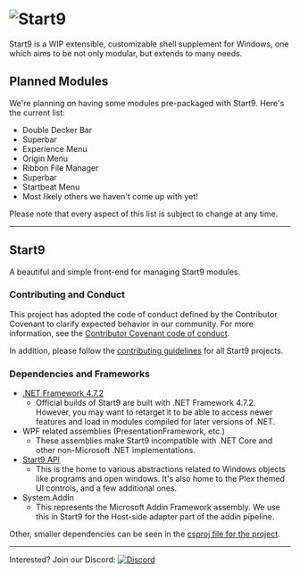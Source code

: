# ![Start9](https://i.imgur.com/U31cS2J.png)
Start9 is a WIP extensible, customizable shell supplement for Windows, one which aims to be not only modular, but extends to many needs.

## Planned Modules
We're planning on having some modules pre-packaged with Start9. Here's the current list:
- Double Decker Bar
- Superbar
- Experience Menu
- Origin Menu
- Ribbon File Manager
- Superbar
- Startbeat Menu
- Most likely others we haven't come up with yet!

Please note that every aspect of this list is subject to change at any time.

<!-- ## Compatability
*As Start9 is still in the early stages of development, compatibility isn't a big concern right now*
*Ranking: Excellent, Good, Satisfactory, Needs Improvement, Broken*
| OS            | Compatability | Notes |
| ------------- |---------------|---|
| Windows 10    | Excellent     ||
| Windows 8.1   | Excellent     ||
| Windows 7     | Untested      ||
| Windows Vista | Untested      ||
| Windows XP    | Untested      ||
| ReactOS       | Broken        |  Crashes silently on startup|
-->

---
## Start9
A beautiful and simple front-end for managing Start9 modules.

### Contributing and Conduct
This project has adopted the code of conduct defined by the Contributor Covenant to clarify expected behavior in our community.
For more information, see the [Contributor Covenant code of conduct](https://www.contributor-covenant.org/).

In addition, please follow the [contributing guidelines](https://github.com/StartNine/Start9.Host/blob/master/CONTRIBUTING.md) for all Start9 projects.

### Dependencies and Frameworks
- [.NET Framework 4.7.2](https://www.microsoft.com/net/download/dotnet-framework-runtime/net472)
	- Official builds of Start9 are built with .NET Framework 4.7.2. However, you may want to retarget it to be able to access newer features and load in modules compiled for later versions of .NET.
- WPF related assemblies (PresentationFramework, etc.)
	- These assemblies make Start9 incompatible with .NET Core and other non-Microsoft .NET implementations. 
- [Start9 API](https://github.com/StartNine/start9-api)
	- This is the home to various abstractions related to Windows objects like programs and open windows. It's also home to the Plex themed UI controls, and a few additional ones.
- System.AddIn
	- This represents the Microsoft Addin Framework assembly. We use this in Start9 for the Host-side adapter part of the addin pipeline.

Other, smaller dependencies can be seen in the [csproj file for the project](https://github.com/StartNine/start9/blob/master/Start9/Start9.Host.csproj#L40). 


---
Interested? Join our Discord: [![Discord](https://img.shields.io/discord/321793250602254336.svg?style=flat-square&colorB=7289DA)](https://discord.gg/6cpvxBS)
